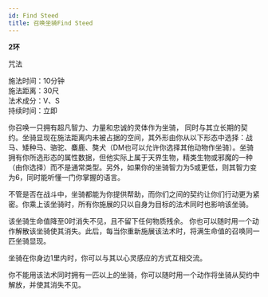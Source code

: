 ```yaml
---
id: Find Steed
title: 召唤坐骑Find Steed
---
```


**2环**

咒法

施法时间：10分钟  
施法距离：30尺  
法术成分：V、S  
持续时间：立即  


你召唤一只拥有超凡智力、力量和忠诚的灵体作为坐骑，
同时与其立长期的契约。坐骑显现在施法距离内未被占据的空间，其外形由你从以下形态中选择：战马、矮种马、骆驼、麋鹿、獒犬（DM也可以允许你选择其他动物作坐骑）。坐骑拥有你所选形态的属性数据，但他实际上属于天界生物，精类生物或邪魔的一种（由你选择）而不是通常类型。另外，如果你的坐骑智力为5或更低，则其智力变为6，同时能听懂一门你掌握的语言。


不管是否在战斗中，坐骑都能为你提供帮助，而你们之间的契约让你们行动更为紧密。你乘上该坐骑时，所有你施展的只以自身为目标的法术同时也影响该坐骑。


该坐骑生命值降至0时消失不见，且不留下任何物质残余。
你也可以随时用一个动作解散该坐骑使其消失。此后，每当你重新施展该法术时，将满生命值的召唤同一匹坐骑显现。


坐骑在你身边1里内时，你可以与其以心灵感应的方式互相交流。


你不能用该法术同时拥有一匹以上的坐骑，你可以随时用一个动作将坐骑从契约中解放，并使其消失不见。
